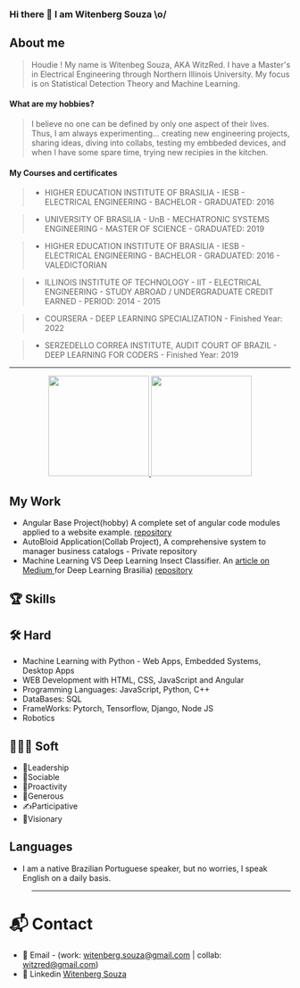  ### Hi there 👋 I am Witenberg Souza \o/

## About me
   > Houdie ! My name is Witenbeg Souza, AKA WitzRed. I have a Master's in Electrical Engineering  through Northern Illinois University. My focus is on Statistical Detection Theory and Machine Learning.
   
  #### What are my hobbies?
   > I believe no one can be defined by only one aspect of their lives. Thus, I am always experimenting... creating new engineering projects, sharing ideas, diving into collabs, testing my embbeded devices, and when I have some spare time, trying new recipies in the kitchen.
   
  #### My Courses and certificates
   >  - HIGHER EDUCATION INSTITUTE OF BRASILIA - IESB
         - ELECTRICAL ENGINEERING - BACHELOR
         - GRADUATED: 2016
         
   >  - UNIVERSITY OF BRASILIA - UnB
         - MECHATRONIC SYSTEMS ENGINEERING - MASTER OF SCIENCE
         - GRADUATED: 2019
         
   >  - HIGHER EDUCATION INSTITUTE OF BRASILIA - IESB
         - ELECTRICAL ENGINEERING - BACHELOR
         - GRADUATED: 2016 - VALEDICTORIAN
  
   >  - ILLINOIS INSTITUTE OF TECHNOLOGY - IIT
         - ELECTRICAL ENGINEERING - STUDY ABROAD / UNDERGRADUATE CREDIT EARNED
         - PERIOD: 2014 - 2015
        
   >  - COURSERA
        - DEEP LEARNING SPECIALIZATION
        - Finished Year: 2022
  
  >  - SERZEDELLO CORREA INSTITUTE, AUDIT COURT OF BRAZIL
        - DEEP LEARNING FOR CODERS
        - Finished Year: 2019        
-------------------------------------------------------------------------------------------------------------------------------------------------------

<div align="center">
   <a href="https://github.com/WitzRed">
  <img src="https://github.com/WitzRed/witzred-stats.github.io/blob/main/stats.svg" height="180em">
  <img src="https://github.com/WitzRed/witzred-stats.github.io/blob/main/languages.svg" height="180em">
</a>
</div>


## My Work
  - Angular Base Project(hobby) A complete set of angular code modules applied to a website example. [repository](https://github.com/WitzRed/angular-base-project)
  - AutoBloid Application(Collab Project), A comprehensive system to manager business catalogs - Private repository
  -  Machine Learning VS Deep Learning Insect Classifier. An <a href="https://medium.com/p/a9ff21349d99" target="_blank" rel="noreferrer">article on Medium </a> for Deep Learning Brasilia) [repository](https://github.com/WitzRed/Machine-Learning-VS-Deep-Learning-Insects-Classifier)
  
## 🏆 Skills
  
  ## 🛠 Hard
  - Machine Learning with Python - Web Apps, Embedded Systems, Desktop Apps
  - WEB Development with HTML, CSS, JavaScript and Angular
  - Programming Languages: JavaScript, Python, C++
  - DataBases: SQL
  - FrameWorks: Pytorch, Tensorflow, Django, Node JS
  - Robotics
  
  ## 👨🏻‍🔧 Soft
  - 🥇Leadership
  - 🤝Sociable
  - 👊Proactivity
  - 👋Generous
  - ✍️Participative
  - 🔭Visionary
  
  ## Languages
  - I am a native Brazilian Portuguese speaker, but no worries, I speak English on a daily basis.
  
>-------------------------------------------------------------------------------------------------------------------------------------------------------
# 📬 Contact
 - 📧 Email - (work: witenberg.souza@gmail.com | collab: witzred@gmail.com)
 - 🔗 Linkedin [Witenberg Souza](https://www.linkedin.com/in/witenberg/)
